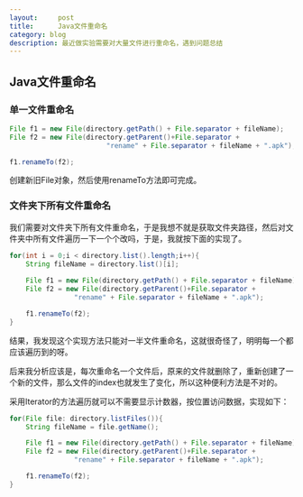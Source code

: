```yaml
---
layout:     post
title:      Java文件重命名
category: blog
description: 最近做实验需要对大量文件进行重命名，遇到问题总结
---
```


## Java文件重命名

### 单一文件重命名

```java
File f1 = new File(directory.getPath() + File.separator + fileName);
File f2 = new File(directory.getParent()+File.separator +
						"rename" + File.separator + fileName + ".apk");

f1.renameTo(f2);
```

创建新旧File对象，然后使用renameTo方法即可完成。

### 文件夹下所有文件重命名

我们需要对文件夹下所有文件重命名，于是我想不就是获取文件夹路径，然后对文件夹中所有文件遍历一下一个个改吗，于是，我就按下面的实现了。

```java
for(int i = 0;i < directory.list().length;i++){
	String fileName = directory.list()[i];
	
	File f1 = new File(directory.getPath() + File.separator + fileName);		
    File f2 = new File(directory.getParent()+File.separator +
				"rename" + File.separator + fileName + ".apk");

	f1.renameTo(f2);
}
```

结果，我发现这个实现方法只能对一半文件重命名，这就很奇怪了，明明每一个都应该遍历到的呀。

后来我分析应该是，每次重命名一个文件后，原来的文件就删除了，重新创建了一个新的文件，那么文件的index也就发生了变化，所以这种便利方法是不对的。

采用Iterator的方法遍历就可以不需要显示计数器，按位置访问数据，实现如下：

```java
for(File file: directory.listFiles()){
	String fileName = file.getName();

	File f1 = new File(directory.getPath() + File.separator + fileName);
	File f2 = new File(directory.getParent()+File.separator +
				"rename" + File.separator + fileName + ".apk");

	f1.renameTo(f2);
}
```


